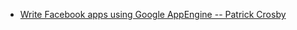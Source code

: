 
- [Write Facebook apps using Google AppEngine -- Patrick Crosby](/2008/07/write-facebook-apps-using-google-appengine-patrick-crosby/)
